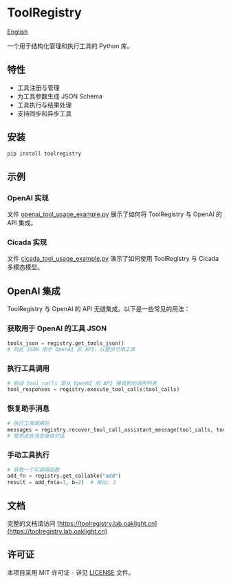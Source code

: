 # ToolRegistry

[English](README.md)

一个用于结构化管理和执行工具的 Python 库。

## 特性

- 工具注册与管理
- 为工具参数生成 JSON Schema
- 工具执行与结果处理
- 支持同步和异步工具

## 安装

```bash
pip install toolregistry
```

## 示例

### OpenAI 实现

文件 [openai_tool_usage_example.py](examples/openai_tool_usage_example.py) 展示了如何将 ToolRegistry 与 OpenAI 的 API 集成。

### Cicada 实现

文件 [cicada_tool_usage_example.py](examples/cicada_tool_usage_example.py) 演示了如何使用 ToolRegistry 与 Cicada 多模态模型。

## OpenAI 集成

ToolRegistry 与 OpenAI 的 API 无缝集成。以下是一些常见的用法：

### 获取用于 OpenAI 的工具 JSON

```python
tools_json = registry.get_tools_json()
# 将此 JSON 用于 OpenAI 的 API，以提供可用工具
```

### 执行工具调用

```python
# 假设 tool_calls 是从 OpenAI 的 API 接收到的调用列表
tool_responses = registry.execute_tool_calls(tool_calls)
```

### 恢复助手消息

```python
# 执行工具调用后
messages = registry.recover_tool_call_assistant_message(tool_calls, tool_responses)
# 使用这些消息继续对话
```

### 手动工具执行

```python
# 获取一个可调用函数
add_fn = registry.get_callable("add")
result = add_fn(a=1, b=2)  # 输出: 3
```

## 文档

完整的文档请访问 [https://toolregistry.lab.oaklight.cn](https://toolregistry.lab.oaklight.cn)

## 许可证

本项目采用 MIT 许可证 - 详见 [LICENSE](LICENSE) 文件。
